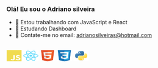 ### Olá! Eu sou o Adriano silveira

- 🔭 Estou trabalhando com JavaScript e React
- 🌱 Estudando Dashboard
- 💬 Contate-me no email: adrianosilveiras@hotmail.com 


<div style="display: inline_block"><br>
  <img align="center" alt="Jass-Js" height="30" width="40" src="https://raw.githubusercontent.com/devicons/devicon/master/icons/javascript/javascript-plain.svg">
  <img align="center" alt="Jass-React" height="30" width="40" src="https://raw.githubusercontent.com/devicons/devicon/master/icons/react/react-original.svg">
  <img align="center" alt="Jass-HTML" height="30" width="40" src="https://raw.githubusercontent.com/devicons/devicon/master/icons/html5/html5-original.svg">
  <img align="center" alt="Jass-CSS" height="30" width="40" src="https://raw.githubusercontent.com/devicons/devicon/master/icons/css3/css3-original.svg">
  <img align="center" alt="Jass-Python" height="30" width="40" src="https://raw.githubusercontent.com/devicons/devicon/master/icons/python/python-original.svg">
</div>
